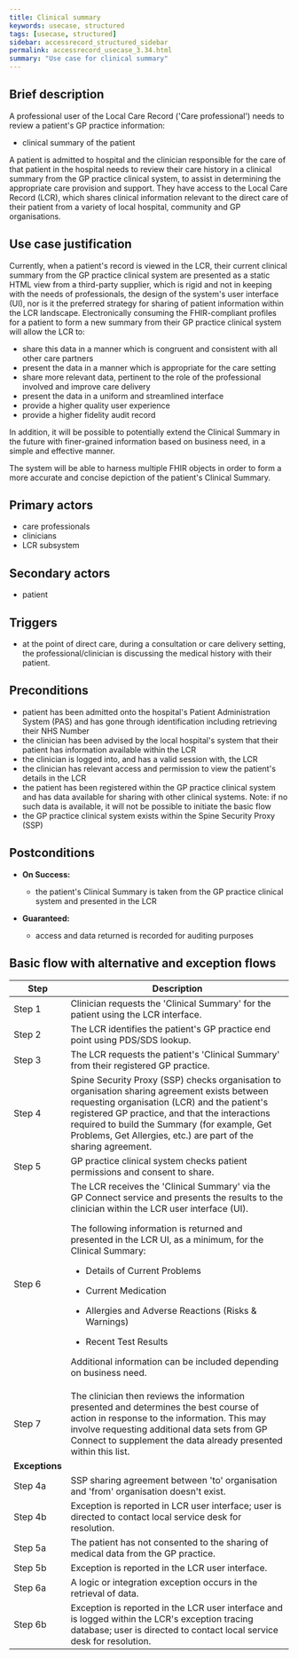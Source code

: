 ```yaml
---
title: Clinical summary
keywords: usecase, structured
tags: [usecase, structured] 
sidebar: accessrecord_structured_sidebar
permalink: accessrecord_usecase_3.34.html
summary: "Use case for clinical summary"
---
```


## Brief description

A professional user of the Local Care Record ('Care professional') needs to review a patient's GP practice information:

  - clinical summary of the patient

A patient is admitted to hospital and the clinician responsible for the care of that patient in the hospital needs to review their care history in a clinical summary from the GP practice clinical system, to assist in determining the appropriate care provision and support. They have access to the Local Care Record (LCR), which shares clinical information relevant to the direct care of their patient from a variety of local hospital, community and GP organisations.

## Use case justification

Currently, when a patient's record is viewed in the LCR, their current clinical summary from the GP practice clinical system are presented as a static HTML view from a third-party supplier, which is rigid and not in keeping with the needs of professionals, the design of the system's user interface (UI), nor is it the preferred strategy for sharing of patient information within the LCR landscape. Electronically consuming the FHIR-compliant profiles for a patient to form a new summary from their GP practice clinical system will allow the LCR to:

  - share this data in a manner which is congruent and consistent with all other care partners
  - present the data in a manner which is appropriate for the care setting
  - share more relevant data, pertinent to the role of the professional involved and improve care delivery
  - present the data in a uniform and streamlined interface
  - provide a higher quality user experience
  - provide a higher fidelity audit record

In addition, it will be possible to potentially extend the Clinical Summary in the future with finer-grained information based on business need, in a simple and effective manner.

The system will be able to harness multiple FHIR objects in order to form a more accurate and concise depiction of the patient's Clinical Summary.

## Primary actors

- care professionals
- clinicians
- LCR subsystem

## Secondary actors

- patient

## Triggers

- at the point of direct care, during a consultation or care delivery setting, the professional/clinician is discussing the medical history with their patient.

## Preconditions

  - patient has been admitted onto the hospital's Patient Administration System (PAS) and has gone through identification including retrieving their NHS Number
  - the clinician has been advised by the local hospital's system that their patient has information available within the LCR
  - the clinician is logged into, and has a valid session with, the LCR
  - the clinician has relevant access and permission to view the patient's details in the LCR
  - the patient has been registered within the GP practice clinical system and has data available for sharing with other clinical systems. Note: if no such data is available, it will not be possible to initiate the basic flow
  - the GP practice clinical system exists within the Spine Security Proxy (SSP)

## Postconditions

  - **On Success:**
    
      - the patient's Clinical Summary is taken from the GP practice clinical system and presented in the LCR

  - **Guaranteed:**
    
      - access and data returned is recorded for auditing purposes

## Basic flow with alternative and exception flows

<table>
<thead>
<tr class="header">
<th width="10%"><strong>Step</strong></th>
<th><strong>Description</strong></th>
</tr>
</thead>
<tbody>
<tr class="even">
<td>Step 1</td>
<td>Clinician requests the 'Clinical Summary' for the patient using the LCR interface.</td>
</tr>
<tr class="odd">
<td>Step 2</td>
<td>The LCR identifies the patient's GP practice end point using PDS/SDS lookup.</td>
</tr>
<tr class="even">
<td>Step 3</td>
<td>The LCR requests the patient's 'Clinical Summary' from their registered GP practice.</td>
</tr>
<tr class="odd">
<td>Step 4</td>
<td>Spine Security Proxy (SSP) checks organisation to organisation sharing agreement exists between requesting organisation (LCR) and the patient's registered GP practice, and that the interactions required to build the Summary (for example, Get Problems, Get Allergies, etc.) are part of the sharing agreement.</td>
</tr>
<tr class="even">
<td>Step 5</td>
<td>GP practice clinical system checks patient permissions and consent to share.</td>
</tr>
<tr class="odd">
<td>Step 6</td>
<td>The LCR receives the 'Clinical Summary' via the GP Connect service and presents the results to the clinician within the LCR user interface (UI).
<p>The following information is returned and presented in the LCR UI, as a minimum, for the Clinical Summary:</p>
<ul>
<li><p>Details of Current Problems</p></li>
<li><p>Current Medication</p></li>
<li><p>Allergies and Adverse Reactions (Risks &amp; Warnings)</p></li>
<li><p>Recent Test Results</p></li>
</ul>
<p>Additional information can be included depending on business need.</p></td>
</tr>
<tr class="even">
<td>Step 7</td>
<td>The clinician then reviews the information presented and determines the best course of action in response to the information. This may involve requesting additional data sets from GP Connect to supplement the data already presented within this list.</td>
</tr>
<tr class="odd">
<td><b>Exceptions</b></td>
<td></td>
</tr>
<tr class="even">
<td>Step 4a</td>
<td>SSP sharing agreement between 'to' organisation and 'from' organisation doesn't exist.</td>
</tr>
<tr class="odd">
<td>Step 4b</td>
<td>Exception is reported in LCR user interface; user is directed to contact local service desk for resolution.</td>
</tr>
<tr class="even">
<td>Step 5a</td>
<td>The patient has not consented to the sharing of medical data from the GP practice.</td>
</tr>
<tr class="odd">
<td>Step 5b</td>
<td>Exception is reported in the LCR user interface.</td>
</tr>
<tr class="even">
<td>Step 6a</td>
<td>A logic or integration exception occurs in the retrieval of data.</td>
</tr>
<tr class="odd">
<td>Step 6b</td>
<td>Exception is reported in the LCR user interface and is logged within the LCR's exception tracing database; user is directed to contact local service desk for resolution.</td>
</tr>
</tbody>
</table>

